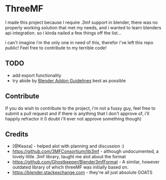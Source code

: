 # ThreeMF
I made this project because I require .3mf support in blender, there was no properly working solution that met my needs, and i wanted to learn blenders api integration. so i kinda nailed a few things off the list...

i can't imagine i'm the only one in need of this, therefor i've left this repo public! Feel free to contribute to my terrible code!

## TODO
- add export functionality
- try abide by [Blender Addon Guidelines](https://developer.blender.org/docs/handbook/extensions/addon_guidelines) best as possible

## Contribute
If you do wish to contribute to the project, i'm not a fussy guy, feel free to submit a pull request and 
if there is anything that I don't approve of, i'll happily refractor it (I doubt i'll ever not approve something though)

## Credits
- [@Keaza] - helped alot with planning and discussion :)
- https://github.com/3MFConsortium/lib3mf - although undocumented, a lovely little .3mf library, taught me alot about the format
- https://github.com/Ghostkeeper/Blender3mfFormat - A similar, however outdated library of which threeMF was initially based on.
- https://blender.stackexchange.com - they're all just absolute GOATS
